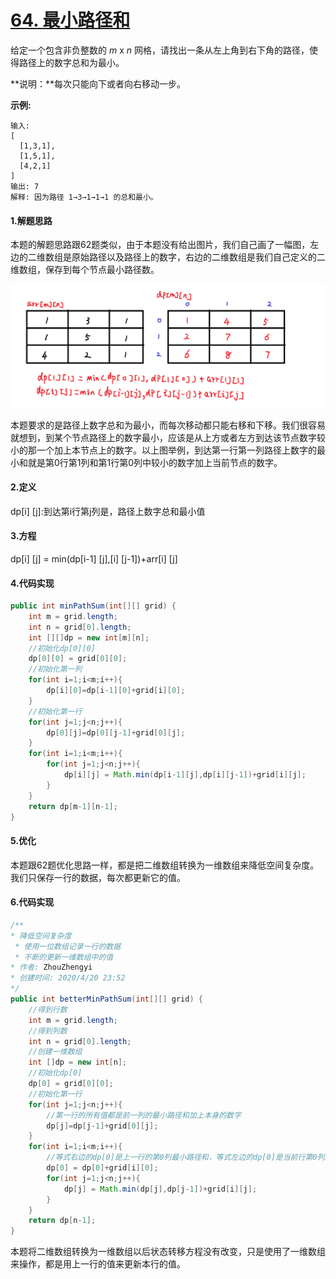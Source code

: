 # [64. 最小路径和](https://leetcode-cn.com/problems/minimum-path-sum/)

给定一个包含非负整数的 *m* x *n* 网格，请找出一条从左上角到右下角的路径，使得路径上的数字总和为最小。

**说明：**每次只能向下或者向右移动一步。

**示例:**

```
输入:
[
  [1,3,1],
  [1,5,1],
  [4,2,1]
]
输出: 7
解释: 因为路径 1→3→1→1→1 的总和最小。
```

#### 1.解题思路

本题的解题思路跟62题类似，由于本题没有给出图片，我们自己画了一幅图，左边的二维数组是原始路径以及路径上的数字，右边的二维数组是我们自己定义的二维数组，保存到每个节点最小路径数。

![](https://github.com/121880399/leetcode_training_camp/blob/master/wiki/t64/1.png)

本题要求的是路径上数字总和为最小，而每次移动都只能右移和下移。我们很容易就想到，到某个节点路径上的数字最小，应该是从上方或者左方到达该节点数字较小的那一个加上本节点上的数字。以上图举例，到达第一行第一列路径上数字的最小和就是第0行第1列和第1行第0列中较小的数字加上当前节点的数字。

#### 2.定义

dp[i] [j]:到达第i行第j列是，路径上数字总和最小值

#### 3.方程

dp[i] [j] = min(dp[i-1] [j],[i] [j-1])+arr[i] [j]

#### 4.代码实现

```java
public int minPathSum(int[][] grid) {
    int m = grid.length;
    int n = grid[0].length;
    int [][]dp = new int[m][n];
    //初始化dp[0][0]
    dp[0][0] = grid[0][0];
    //初始化第一列
    for(int i=1;i<m;i++){
        dp[i][0]=dp[i-1][0]+grid[i][0];
    }
    //初始化第一行
    for(int j=1;j<n;j++){
        dp[0][j]=dp[0][j-1]+grid[0][j];
    }
    for(int i=1;i<m;i++){
        for(int j=1;j<n;j++){
            dp[i][j] = Math.min(dp[i-1][j],dp[i][j-1])+grid[i][j];
        }
    }
    return dp[m-1][n-1];
}
```

#### 5.优化

本题跟62题优化思路一样，都是把二维数组转换为一维数组来降低空间复杂度。我们只保存一行的数据，每次都更新它的值。

#### 6.代码实现

```java
/**
* 降低空间复杂度
 * 使用一位数组记录一行的数据
 * 不断的更新一维数组中的值
* 作者: ZhouZhengyi
* 创建时间: 2020/4/20 23:52
*/
public int betterMinPathSum(int[][] grid) {
    //得到行数
    int m = grid.length;
    //得到列数
    int n = grid[0].length;
    //创建一维数组
    int []dp = new int[n];
    //初始化dp[0]
    dp[0] = grid[0][0];
    //初始化第一行
    for(int j=1;j<n;j++){
        //第一行的所有值都是前一列的最小路径和加上本身的数字
        dp[j]=dp[j-1]+grid[0][j];
    }
    for(int i=1;i<m;i++){
        //等式右边的dp[0]是上一行的第0列最小路径和，等式左边的dp[0]是当前行第0列的值
        dp[0] = dp[0]+grid[i][0];
        for(int j=1;j<n;j++){
            dp[j] = Math.min(dp[j],dp[j-1])+grid[i][j];
        }
    }
    return dp[n-1];
}
```

本题将二维数组转换为一维数组以后状态转移方程没有改变，只是使用了一维数组来操作，都是用上一行的值来更新本行的值。